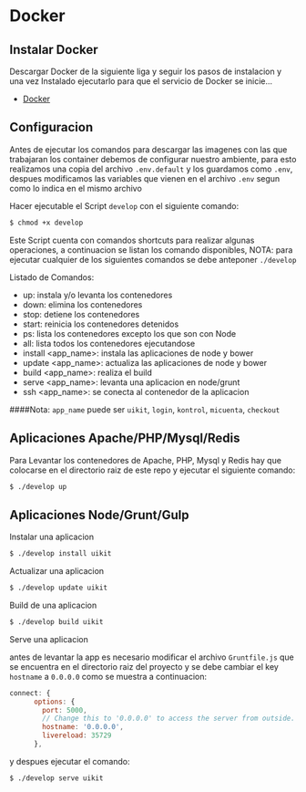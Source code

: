 # Docker

## Instalar Docker

Descargar Docker de la siguiente liga y seguir los pasos de instalacion y
una vez Instalado ejecutarlo para que el servicio de Docker se inicie...

* [Docker]


## Configuracion
Antes de ejecutar los comandos para descargar las imagenes con las que trabajaran los container debemos de configurar nuestro ambiente, para esto realizamos una copia del archivo `.env.default` y los guardamos como `.env`, despues modificamos las variables que vienen en el archivo `.env` segun como lo indica en el mismo archivo

Hacer ejecutable el Script `develop` con el siguiente comando:

```sh
$ chmod +x develop
```
Este Script cuenta con comandos shortcuts para realizar algunas operaciones, a continuacion se listan los comando disponibles, NOTA: para ejecutar cualquier de los siguientes comandos se debe anteponer `./develop`

Listado de Comandos:

  - up: instala y/o levanta los contenedores
  - down: elimina los contenedores
  - stop: detiene los contenedores
  - start: reinicia los contenedores detenidos
  - ps: lista los contenedores excepto los que son con Node
  - all: lista todos los contenedores ejecutandose
  - install \<app_name\>: instala las aplicaciones de node y bower
  - update \<app_name\>: actualiza las aplicaciones de node y bower
  - build \<app_name\>: realiza el build
  - serve \<app_name\>: levanta una aplicacion en node/grunt
  - ssh \<app_name\>: se conecta al contenedor de la aplicacion

####Nota: `app_name` puede ser `uikit`, `login`, `kontrol`, `micuenta`, `checkout`

## Aplicaciones Apache/PHP/Mysql/Redis

Para Levantar los contenedores de Apache, PHP, Mysql y Redis hay que colocarse en el directorio raiz de este repo y ejecutar el siguiente comando:

```sh
$ ./develop up
```

## Aplicaciones Node/Grunt/Gulp

Instalar una aplicacion

```sh
$ ./develop install uikit
```

Actualizar una aplicacion

```sh
$ ./develop update uikit
```

Build de una aplicacion

```sh
$ ./develop build uikit
```

Serve una aplicacion

antes de levantar la app es necesario modificar el archivo `Gruntfile.js` que se encuentra en el directorio raiz del proyecto y se debe cambiar el key `hostname` a `0.0.0.0` como se muestra a continuacion:

```js
connect: {
      options: {
        port: 5000,
        // Change this to '0.0.0.0' to access the server from outside.
        hostname: '0.0.0.0',
        livereload: 35729
      },
```
y despues ejecutar el comando:

```sh
$ ./develop serve uikit
```


[Docker]: <https://www.docker.com/products/docker>
